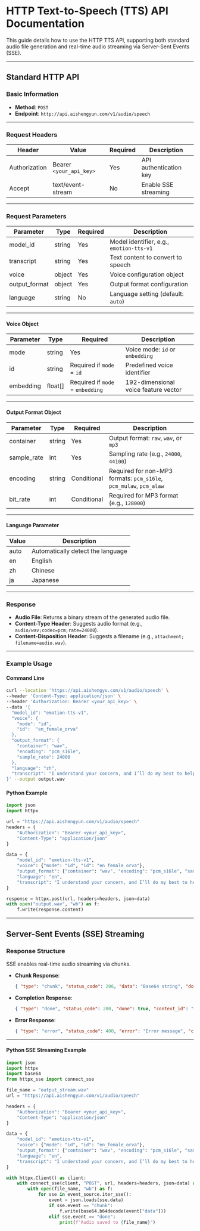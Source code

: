 # HTTP Text-to-Speech (TTS) API Documentation

This guide details how to use the HTTP TTS API, supporting both standard audio file generation and real-time audio streaming via Server-Sent Events (SSE).

---

## Standard HTTP API

### Basic Information

- **Method**: `POST`
- **Endpoint**: `http://api.aishengyun.com/v1/audio/speech`

---

### Request Headers

| **Header**       | **Value**                 | **Required** | **Description**         |
|------------------|--------------------------|--------------|-------------------------|
| Authorization    | Bearer `<your_api_key>`   | Yes          | API authentication key |
| Accept           | text/event-stream        | No           | Enable SSE streaming    |

---

### Request Parameters

| **Parameter**  | **Type**   | **Required** | **Description**                                      |
|----------------|-----------|--------------|----------------------------------------------------|
| model_id       | string    | Yes          | Model identifier, e.g., `emotion-tts-v1`          |
| transcript     | string    | Yes          | Text content to convert to speech                 |
| voice          | object    | Yes          | Voice configuration object                        |
| output_format  | object    | Yes          | Output format configuration                       |
| language       | string    | No           | Language setting (default: `auto`)               |

---

#### Voice Object

| **Parameter** | **Type**    | **Required**       | **Description**                                  |
|---------------|------------|--------------------|------------------------------------------------|
| mode          | string     | Yes                | Voice mode: `id` or `embedding`                |
| id            | string     | Required if `mode` = `id` | Predefined voice identifier               |
| embedding     | float[]    | Required if `mode` = `embedding` | 192-dimensional voice feature vector |

---

#### Output Format Object

| **Parameter** | **Type** | **Required** | **Description**                                          |
|---------------|---------|--------------|--------------------------------------------------------|
| container     | string  | Yes          | Output format: `raw`, `wav`, or `mp3`                 |
| sample_rate   | int     | Yes          | Sampling rate (e.g., `24000`, `44100`)                |
| encoding      | string  | Conditional  | Required for non-MP3 formats: `pcm_s16le`, `pcm_mulaw`, `pcm_alaw` |
| bit_rate      | int     | Conditional  | Required for MP3 format (e.g., `128000`)              |

---

#### Language Parameter

| **Value** | **Description**                          |
|-----------|------------------------------------------|
| auto      | Automatically detect the language        |
| en        | English                                  |
| zh        | Chinese                                  |
| ja        | Japanese                                 |

---

### Response

- **Audio File**: Returns a binary stream of the generated audio file.
- **Content-Type Header**: Suggests audio format (e.g., `audio/wav;codec=pcm;rate=24000`).
- **Content-Disposition Header**: Suggests a filename (e.g., `attachment; filename=audio.wav`).

---

### Example Usage

#### Command Line

```bash
curl --location 'https://api.aishengyu.com/v1/audio/speech' \
--header 'Content-Type: application/json' \
--header 'Authorization: Bearer <your_api_key>' \
--data '{
  "model_id": "emotion-tts-v1",
  "voice": {
    "mode": "id",
    "id":  "en_female_orva"
  },
  "output_format": {
    "container": "wav",
    "encoding": "pcm_s16le",
    "sample_rate": 24000
  },
  "language": "zh",
  "transcript": "I understand your concern, and I’ll do my best to help resolve this issue for you.”"
}' --output output.wav
```

#### Python Example

```python
import json
import httpx

url = "https://api.aishengyun.com/v1/audio/speech"
headers = {
    "Authorization": "Bearer <your_api_key>",
    "Content-Type": "application/json"
}

data = {
    "model_id": "emotion-tts-v1",
    "voice": {"mode": "id", "id": "en_female_orva"},
    "output_format": {"container": "wav", "encoding": "pcm_s16le", "sample_rate": 24000},
    "language": "en",
    "transcript": "I understand your concern, and I’ll do my best to help resolve this issue for you.”"
}

response = httpx.post(url, headers=headers, json=data)
with open("output.wav", "wb") as f:
    f.write(response.content)
```

---

## Server-Sent Events (SSE) Streaming

### Response Structure

SSE enables real-time audio streaming via chunks.

- **Chunk Response**:
  ```json
  { "type": "chunk", "status_code": 206, "data": "Base64 string", "done": false, "context_id": "unique-id" }
  ```
- **Completion Response**:
  ```json
  { "type": "done", "status_code": 200, "done": true, "context_id": "unique-id" }
  ```
- **Error Response**:
  ```json
  { "type": "error", "status_code": 400, "error": "Error message", "context_id": "unique-id" }
  ```

---

#### Python SSE Streaming Example

```python
import json
import httpx
import base64
from httpx_sse import connect_sse

file_name = "output_stream.wav"
url = "https://api.aishengyun.com/v1/audio/speech"

headers = {
    "Authorization": "Bearer <your_api_key>",
    "Content-Type": "application/json"
}

data = {
    "model_id": "emotion-tts-v1",
    "voice": {"mode": "id", "id": "en_female_orva"},
    "output_format": {"container": "wav", "encoding": "pcm_s16le", "sample_rate": 24000},
    "language": "en",
    "transcript": "I understand your concern, and I’ll do my best to help resolve this issue for you.”"
}

with httpx.Client() as client:
    with connect_sse(client, "POST", url, headers=headers, json=data) as event_source:
        with open(file_name, "wb") as f:
            for sse in event_source.iter_sse():
                event = json.loads(sse.data)
                if sse.event == "chunk":
                    f.write(base64.b64decode(event["data"]))
                elif sse.event == "done":
                    print(f"Audio saved to {file_name}")
```